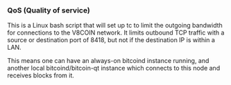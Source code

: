 ### QoS (Quality of service) ###

This is a Linux bash script that will set up tc to limit the outgoing bandwidth for connections to the V8COIN network. It limits outbound TCP traffic with a source or destination port of 8418, but not if the destination IP is within a LAN.

This means one can have an always-on bitcoind instance running, and another local bitcoind/bitcoin-qt instance which connects to this node and receives blocks from it.
